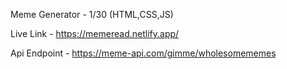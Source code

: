 Meme Generator -  1/30 (HTML,CSS,JS)

Live Link - https://memeread.netlify.app/



Api Endpoint - https://meme-api.com/gimme/wholesomememes

